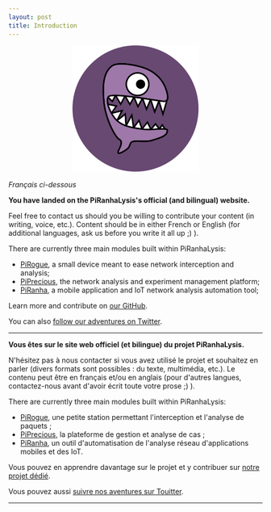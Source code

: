 ```yaml
---
layout: post
title: Introduction
---
```


<p align="center">
  <img src="https://raw.githubusercontent.com/PiRanhaLysis/piranhalysis.github.io/master/public/logo.png" width="250px" height="250px"/></p>
  
*Français ci-dessous*

**You have landed on the PiRanhaLysis's official (and bilingual) website.**

Feel free to contact us should you be willing to contribute your content (in writing, voice, etc.). Content should be in either French or English (for additional languages, ask us before you write it all up ;) ).

There are currently three main modules built within PiRanhaLysis:

* [PiRogue](https://github.com/PiRanhaLysis/PiRogue), a small device meant to ease network interception and analysis;
* [PiPrecious](https://github.com/PiRanhaLysis/PiPrecious), the network analysis and experiment management platform;
* [PiRanha](https://github.com/PiRanhaLysis/PiRanha), a mobile application and IoT network analysis automation tool;

Learn more and contribute on [our GitHub](https://github.com/PiRanhaLysis).

You can also [follow our adventures on Twitter](https://twitter.com/PiRanhaLysis).

-----

**Vous êtes sur le site web officiel (et bilingue) du projet PiRanhaLysis.**

N'hésitez pas à nous contacter si vous avez utilisé le projet et souhaitez en parler (divers formats sont possibles : du texte, multimédia, etc.). Le contenu peut être en français et/ou en anglais (pour d'autres langues, contactez-nous avant d'avoir écrit toute votre prose ;) ).

There are currently three main modules built within PiRanhaLysis:

* [PiRogue](https://github.com/PiRanhaLysis/PiRogue), une petite station permettant l'interception et l'analyse de paquets ;
* [PiPrecious](https://github.com/PiRanhaLysis/PiPrecious), la plateforme de gestion et analyse de cas ;
* [PiRanha](https://github.com/PiRanhaLysis/PiRanha), un outil d'automatisation de l'analyse réseau d'applications mobiles et des IoT.

Vous pouvez en apprendre davantage sur le projet et y contribuer sur [notre projet dédié](https://github.com/PiRanhaLysis).

Vous pouvez aussi [suivre nos aventures sur Touitter](https://twitter.com/PiRanhaLysis).

-----
